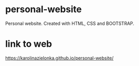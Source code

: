 # personal-website
Personal website. Created with HTML, CSS and BOOTSTRAP.

# link to web
https://karolinazielonka.github.io/personal-website/
